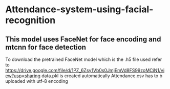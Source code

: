 # Attendance-system-using-facial-recognition
## This model uses FaceNet for face encoding and mtcnn for face detection 
To download the pretrained FaceNet model which is the .h5 file used refer to https://drive.google.com/file/d/1PZ_6Zsy1Vb0s0JmjEmVd8FS99zoMCiN1/view?usp=sharing
data.pkl is created automatically 
Attendance.csv has to b uploaded with utf-8 encoding
